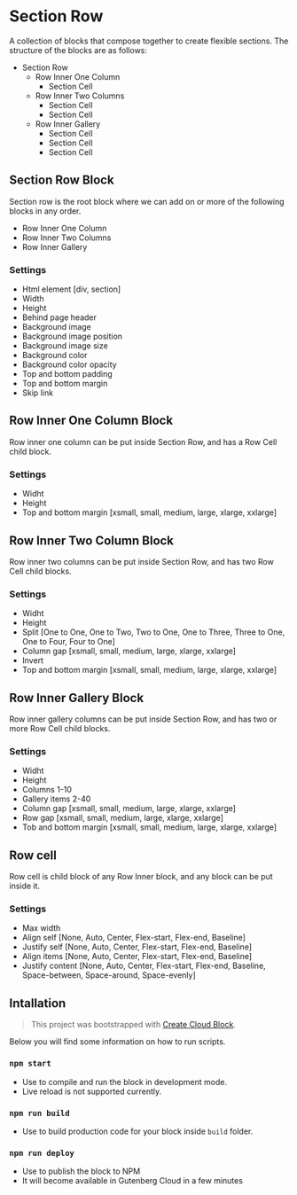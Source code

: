 # Section Row

A collection of blocks that compose together to create flexible sections. The structure of the blocks are as follows:

- Section Row
  - Row Inner One Column
    - Section Cell
  - Row Inner Two Columns
    - Section Cell
    - Section Cell
  - Row Inner Gallery
    - Section Cell
    - Section Cell
    - Section Cell

## Section Row Block

Section row is the root block where we can add on or more of the following blocks in any order.

- Row Inner One Column
- Row Inner Two Columns
- Row Inner Gallery

### Settings

- Html element [div, section]
- Width
- Height
- Behind page header
- Background image
- Background image position
- Background image size 
- Background color
- Background color opacity
- Top and bottom padding
- Top and bottom margin
- Skip link

## Row Inner One Column Block

Row inner one column can be put inside Section Row, and has a Row Cell child block.

### Settings

- Widht
- Height
- Top and bottom margin [xsmall, small, medium, large, xlarge, xxlarge]

## Row Inner Two Column Block

Row inner two columns can be put inside Section Row, and has two Row Cell child blocks.

### Settings

- Widht
- Height
- Split [One to One, One to Two, Two to One, One to Three, Three to One, One to Four, Four to One]
- Column gap [xsmall, small, medium, large, xlarge, xxlarge]
- Invert
- Top and bottom margin [xsmall, small, medium, large, xlarge, xxlarge]

## Row Inner Gallery Block

Row inner gallery columns can be put inside Section Row, and has two or more Row Cell child blocks.

### Settings

- Widht
- Height
- Columns 1-10
- Gallery items 2-40
- Column gap [xsmall, small, medium, large, xlarge, xxlarge]
- Row gap [xsmall, small, medium, large, xlarge, xxlarge]
- Tob and bottom margin [xsmall, small, medium, large, xlarge, xxlarge]

## Row cell

Row cell is child block of any Row Inner block, and any block can be put inside it.

### Settings

- Max width
- Align self [None, Auto, Center, Flex-start, Flex-end, Baseline]
- Justify self [None, Auto, Center, Flex-start, Flex-end, Baseline]
- Align items [None, Auto, Center, Flex-start, Flex-end, Baseline]
- Justify content [None, Auto, Center, Flex-start, Flex-end, Baseline, Space-between, Space-around, Space-evenly]

## Intallation

> This project was bootstrapped with [Create Cloud Block](https://github.com/front/create-cloud-block).

Below you will find some information on how to run scripts.

### `npm start`

- Use to compile and run the block in development mode.
- Live reload is not supported currently.

### `npm run build`

- Use to build production code for your block inside `build` folder.

### `npm run deploy`

- Use to publish the block to NPM
- It will become available in Gutenberg Cloud in a few minutes
